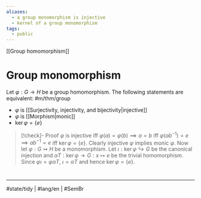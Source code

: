 ```yaml
---
aliases:
  - a group monomorphism is injective
  - kernel of a group monomorphism
tags:
  - public
---
```

[[Group homomorphism]]
# Group monomorphism

Let $\varphi : G \to H$ be a group homomorphism.
The following statements are equivalent: #m/thm/group 

- $\varphi$ is [[Surjectivity, injectivity, and bijectivity|injective]]
- $\varphi$ is [[Morphism|monic]]
- $\ker \varphi = \{e\}$

> [!check]- Proof
> $\varphi$ is injective iff $\varphi(a) = \varphi(b) \implies a = b$ iff $\varphi(ab^{-1}) = e \implies ab^{-1} = e$ iff $\ker \varphi = \{e\}$.
> Clearly injective $\varphi$ implies monic $\varphi$.
> Now let $\varphi : G \rightarrowtail H$ be a monomorphism.
> Let $\iota : \ker \varphi \hookrightarrow G$ be the canonical injection and $\alpha T : \ker \varphi \to G : x \mapsto e$ be the trivial homomorphism.
> Since $\varphi \iota = \varphi \alpha T$, $\iota = \alpha T$ and hence $\ker \varphi = \{e\}$.
> <span class="QED"/>

#
---
#state/tidy | #lang/en | #SemBr
